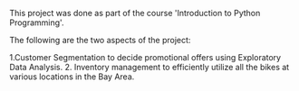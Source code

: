 This project was done as part of the course 'Introduction to Python Programming'.

The following are the two aspects of the project:

1.Customer Segmentation to decide promotional offers using Exploratory Data Analysis.
2. Inventory management to efficiently utilize all the bikes at various locations in the Bay Area.
